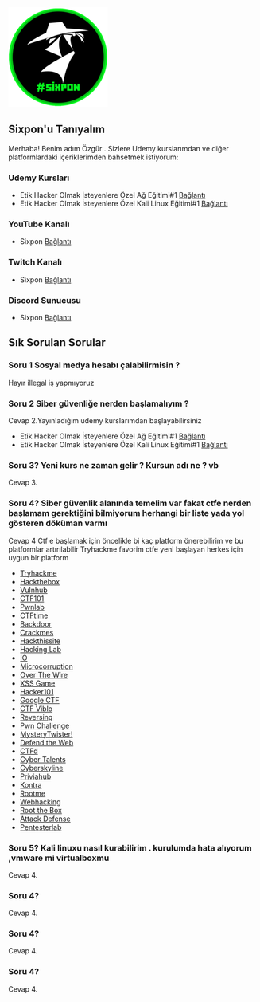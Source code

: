 <!DOCTYPE html>
<html lang="tr">
<head>
  <meta charset="UTF-8">
  <meta name="viewport" content="width=device-width, initial-scale=1.0">
  <link rel="stylesheet" href="https://cdnjs.cloudflare.com/ajax/libs/font-awesome/5.15.3/css/all.min.css" integrity="sha512-xFb2CvKDaWBS+8p09w7mOFHxvQCf7gW8b0ucVz/y9QbLepjK/Ku8LlzgN7E6xRvCt1eWTDjxE/3qX9zTlLml7g==" crossorigin="anonymous" referrerpolicy="no-referrer" />
  
</head>
<body>
  <div align="left">
    <img src="https://github.com/SongulKizilay/Sixpon-Sorular/blob/main/logo%20(2).png" alt="Sixpon Logo" width="200"/>
  </div>

  <h2>Sixpon'u Tanıyalım</h2>

  <p>Merhaba! Benim adım Özgür . Sizlere Udemy kurslarımdan ve diğer platformlardaki içeriklerimden bahsetmek istiyorum:</p>

  <h3>Udemy Kursları</h3>

  <ul>
    <li>Etik Hacker Olmak İsteyenlere Özel Ağ Eğitimi#1 <a href="https://bit.ly/udemynetwork/">Bağlantı</a></li>
    <li>Etik Hacker Olmak İsteyenlere Özel Kali Linux Eğitimi#1 <a href="https://bit.ly/udemykali">Bağlantı</a></li>
  </ul>

  <h3>YouTube Kanalı</h3>

  <ul>
    <li>Sixpon <a href="https://www.youtube.com/@Sixpon">Bağlantı</a></li>
  </ul>

  <h3>Twitch Kanalı</h3>

  <ul>
    <li>Sixpon <a href="https://www.twitch.tv/sixpon">Bağlantı</a></li>
  </ul>

  <h3>Discord Sunucusu</h3>

  <ul>
    <li>Sixpon <a href="https://discord.com/invite/umHxrSKns7">Bağlantı</a></li>
  </ul>

  <h2>Sık Sorulan Sorular</h2>

  <div class="faq-item">
    <i class="fas fa-question-circle"></i>
    <h3>Soru 1 Sosyal medya hesabı çalabilirmisin ?</h3>
    <p>Hayır illegal iş yapmıyoruz </p>
  </div>

  <div class="faq-item">
    <div class="faq-item">
  <i class="fas fa-question-circle"></i>
  <h3>Soru 2 Siber güvenliğe nerden başlamalıyım ?</h3>
  <p>Cevap 2.Yayınladığım udemy kurslarımdan başlayabilirsiniz </p>
  <ul>
    <li>Etik Hacker Olmak İsteyenlere Özel Ağ Eğitimi#1 <a href="https://bit.ly/udemynetwork/">Bağlantı</a></li>
    <li>Etik Hacker Olmak İsteyenlere Özel Kali Linux Eğitimi#1 <a href="https://bit.ly/udemykali">Bağlantı</a></li>
  </ul>


</div>
<div class="faq-item">
  <i class="fas fa-question-circle"></i>
  <h3>Soru 3? Yeni kurs ne zaman gelir ?  Kursun adı ne  ? vb  </h3>
  <p>Cevap 3.</p>
</div>
<div class="faq-item">
  <i class="fas fa-question-circle"></i>
  <h3>Soru 4? Siber güvenlik alanında temelim var fakat ctfe nerden başlamam gerektiğini bilmiyorum herhangi bir liste yada yol gösteren döküman varmı </h3>
  <p>Cevap 4 Ctf e başlamak için öncelikle bi kaç platform önerebilirim ve bu platformlar artırılabilir Tryhackme favorim ctfe yeni başlayan herkes için uygun bir platform 
<ul>
  <li><a href="https://tryhackme.com/paths">Tryhackme</a></li>
  <li><a href="https://www.hackthebox.com/">Hackthebox</a></li>
  <li><a href="https://www.vulnhub.com/">Vulnhub</a></li>
  <li><a href="https://ctf101.org/">CTF101</a></li>
  <li><a href="https://pwnable.xyz/challenges/">Pwnlab</a></li>
  <li><a href="https://ctftime.org/">CTFtime</a></li>
  <li><a href="https://backdoor.sdslabs.co/challenges/2013-BIN-50">Backdoor</a></li>
  <li><a href="https://crackmes.one/">Crackmes</a></li>
  <li><a href="https://www.hackthissite.org/">Hackthissite</a></li>
  <li><a href="https://hacking-lab.com/">Hacking Lab</a></li>
  <li><a href="http://io.netgarage.org/">IO</a></li>
  <li><a href="https://microcorruption.com/login">Microcorruption</a></li>
  <li><a href="https://overthewire.org/wargames/">Over The Wire</a></li>
  <li><a href="https://xss-game.appspot.com/">XSS Game</a></li>
  <li><a href="https://ctf.hacker101.com/">Hacker101</a></li>
  <li><a href="https://capturetheflag.withgoogle.com/">Google CTF</a></li>
  <li><a href="https://ctf.viblo.asia/landing">CTF Viblo</a></li>
  <li><a href="http://reversing.kr/">Reversing</a></li>
  <li><a href="http://pwn.eonew.cn/">Pwn Challenge</a></li>
  <li><a href="https://mysterytwister.org/home/welcome/">MysteryTwister!</a></li>
  <li><a href="https://defendtheweb.net/">Defend the Web</a></li>
  <li><a href="https://ctfd.io/">CTFd</a></li>
  <li><a href="https://cybertalents.com/">Cyber Talents</a></li>
  <li><a href="https://cyberskyline.com/">Cyberskyline</a></li>
  <li><a href="https://priviahub.com/">Priviahub</a></li>
  <li><a href="https://application.security/">Kontra</a></li>
  <li><a href="https://www.root-me.org/?lang=en">Rootme</a></li>
  <li><a href="https://webhacking.kr/chall.php">Webhacking</a></li>
  <li><a href="https://root-the-box.com/">Root the Box</a></li>
  <li><a href="https://attackdefense.com/">Attack Defense</a></li>
  <li><a href="https://pentesterlab.com/">Pentesterlab</a></li>
</ul>

   
 </p>
</div>

   <div class="faq-item">
  <i class="fas fa-question-circle"></i>
  <h3>Soru 5? Kali linuxu nasıl kurabilirim . kurulumda hata alıyorum ,vmware mi virtualboxmu   </h3>
  <p>Cevap 4.</p>
</div>

   <div class="faq-item">
  <i class="fas fa-question-circle"></i>
  <h3>Soru 4? </h3>
  <p>Cevap 4.</p>
</div>

   <div class="faq-item">
  <i class="fas fa-question-circle"></i>
  <h3>Soru 4? </h3>
  <p>Cevap 4.</p>
</div>

   <div class="faq-item">
  <i class="fas fa-question-circle"></i>
  <h3>Soru 4? </h3>
  <p>Cevap 4.</p>
</div>



